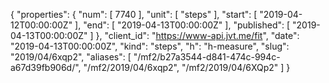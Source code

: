 {
  "properties": {
    "num": [
      7740
    ],
    "unit": [
      "steps"
    ],
    "start": [
      "2019-04-12T00:00:00Z"
    ],
    "end": [
      "2019-04-13T00:00:00Z"
    ],
    "published": [
      "2019-04-13T00:00:00Z"
    ]
  },
  "client_id": "https://www-api.jvt.me/fit",
  "date": "2019-04-13T00:00:00Z",
  "kind": "steps",
  "h": "h-measure",
  "slug": "2019/04/6xqp2",
  "aliases": [
    "/mf2/b27a3544-d841-474c-994c-a67d39fb906d/",
    "/mf2/2019/04/6xqp2",
    "/mf2/2019/04/6XQp2"
  ]
}
